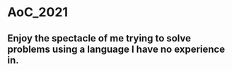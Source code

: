 # AoC_2021
## Enjoy the spectacle of me trying to solve problems using a language I have no experience in.
